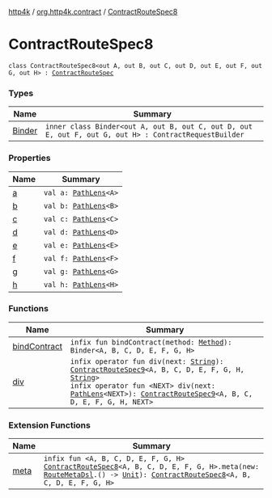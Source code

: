 [http4k](../../index.md) / [org.http4k.contract](../index.md) / [ContractRouteSpec8](./index.md)

# ContractRouteSpec8

`class ContractRouteSpec8<out A, out B, out C, out D, out E, out F, out G, out H> : `[`ContractRouteSpec`](../-contract-route-spec/index.md)

### Types

| Name | Summary |
|---|---|
| [Binder](-binder/index.md) | `inner class Binder<out A, out B, out C, out D, out E, out F, out G, out H> : ContractRequestBuilder` |

### Properties

| Name | Summary |
|---|---|
| [a](a.md) | `val a: `[`PathLens`](../../org.http4k.lens/-path-lens/index.md)`<A>` |
| [b](b.md) | `val b: `[`PathLens`](../../org.http4k.lens/-path-lens/index.md)`<B>` |
| [c](c.md) | `val c: `[`PathLens`](../../org.http4k.lens/-path-lens/index.md)`<C>` |
| [d](d.md) | `val d: `[`PathLens`](../../org.http4k.lens/-path-lens/index.md)`<D>` |
| [e](e.md) | `val e: `[`PathLens`](../../org.http4k.lens/-path-lens/index.md)`<E>` |
| [f](f.md) | `val f: `[`PathLens`](../../org.http4k.lens/-path-lens/index.md)`<F>` |
| [g](g.md) | `val g: `[`PathLens`](../../org.http4k.lens/-path-lens/index.md)`<G>` |
| [h](h.md) | `val h: `[`PathLens`](../../org.http4k.lens/-path-lens/index.md)`<H>` |

### Functions

| Name | Summary |
|---|---|
| [bindContract](bind-contract.md) | `infix fun bindContract(method: `[`Method`](../../org.http4k.core/-method/index.md)`): Binder<A, B, C, D, E, F, G, H>` |
| [div](div.md) | `infix operator fun div(next: `[`String`](https://kotlinlang.org/api/latest/jvm/stdlib/kotlin/-string/index.html)`): `[`ContractRouteSpec9`](../-contract-route-spec9/index.md)`<A, B, C, D, E, F, G, H, `[`String`](https://kotlinlang.org/api/latest/jvm/stdlib/kotlin/-string/index.html)`>`<br>`infix operator fun <NEXT> div(next: `[`PathLens`](../../org.http4k.lens/-path-lens/index.md)`<NEXT>): `[`ContractRouteSpec9`](../-contract-route-spec9/index.md)`<A, B, C, D, E, F, G, H, NEXT>` |

### Extension Functions

| Name | Summary |
|---|---|
| [meta](../meta.md) | `infix fun <A, B, C, D, E, F, G, H> `[`ContractRouteSpec8`](./index.md)`<A, B, C, D, E, F, G, H>.meta(new: `[`RouteMetaDsl`](../-route-meta-dsl/index.md)`.() -> `[`Unit`](https://kotlinlang.org/api/latest/jvm/stdlib/kotlin/-unit/index.html)`): `[`ContractRouteSpec8`](./index.md)`<A, B, C, D, E, F, G, H>` |
